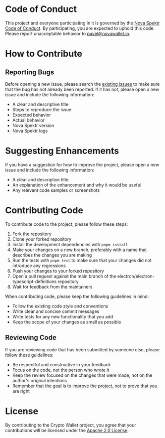 # Code of Conduct
This project and everyone participating in it is governed by the [Nova Spektr Code of Conduct](./CODE_OF_CONDUCT.md). 
By participating, you are expected to uphold this code. Please report unacceptable behavior 
to [pavel@novawallet.io](mailto:pavel@novawallet.io).

# How to Contribute
## Reporting Bugs
Before opening a new issue, please search the [existing issues](https://github.com/nova-wallet/omni-enterprise/issues?q=label%3Abug) to make sure that the bug has not already been reported. 
If it has not, please open a new issue and include the following information:

- A clear and descriptive title
- Steps to reproduce the issue
- Expected behavior
- Actual behavior
- Nova Spektr version
- Nova Spektr logs

# Suggesting Enhancements
If you have a suggestion for how to improve the project, please open a new issue and include the following information:

- A clear and descriptive title
- An explanation of the enhancement and why it would be useful
- Any relevant code samples or screenshots

# Contributing Code
To contribute code to the project, please follow these steps:

1. Fork the repository
2. Clone your forked repository
3. Install the development dependencies with `pnpm install`
4. Make your changes on a new branch, preferably with a name that describes the changes you are making
5. Run the tests with `pnpm test` to make sure that your changes did not introduce any regressions
6. Push your changes to your forked repository
7. Open a pull request against the main branch of the electron/electron-typescript-definitions repository
8. Wait for feedback from the maintainers

When contributing code, please keep the following guidelines in mind:

- Follow the existing code style and conventions
- Write clear and concise commit messages
- Write tests for any new functionality that you add
- Keep the scope of your changes as small as possible

## Reviewing Code
If you are reviewing code that has been submitted by someone else, please follow these guidelines:

- Be respectful and constructive in your feedback
- Focus on the code, not the person who wrote it
- Keep the review focused on the changes that were made, not on the author's original intentions
- Remember that the goal is to improve the project, not to prove that you are right

# License
By contributing to the Crypto Wallet project, you agree that your contributions will be licensed under the 
[Apache 2.0 License](https://github.com/nova-wallet/omni-enterprise/blob/dev/LICENSE.md).

